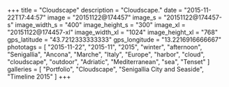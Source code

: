 +++
title = "Cloudscape"
description = "Cloudscape."
date = "2015-11-22T17:44:57"
image = "20151122@174457"
image_s = "20151122@174457-s"
image_width_s = "400"
image_height_s = "300"
image_xl = "20151122@174457-xl"
image_width_xl = "1024"
image_height_xl = "768"
gps_latitude = "43.7212333333333"
gps_longitude = "13.2216916666667"
phototags = [ "2015-11-22", "2015-11", "2015", "winter", "afternoon", "Senigallia", "Ancona", "Marche", "Italy", "Europe", "harbor", "cloud", "cloudscape", "outdoor", "Adriatic", "Mediterranean", "sea", "Tenset" ]
galleries = [ "Portfolio", "Cloudscape", "Senigallia City and Seaside", "Timeline 2015" ]
+++
